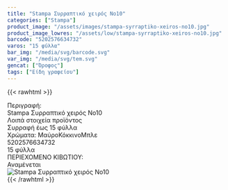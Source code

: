 ```yaml
---
title: "Stampa Συρραπτικό χειρός No10"
categories: ["Stampa"]
product_image: "/assets/images/stampa-syrraptiko-xeiros-no10.jpg"
product_image_lowres: "/assets/low/stampa-syrraptiko-xeiros-no10.jpg"
barcode: "5202576634732"
varos: "15 φύλλα"
bar_img: "/media/svg/barcode.svg"
var_img: "/media/svg/tem.svg"
gencat: ["Όροφος"]
tags: ["Είδη γραφείου"]
---
```

{{< rawhtml >}}

<div class="sload697">
    <div class="product">
        <div id="sistatika">Περιγραφή:</div>
        <div class="alltext">Stampa Συρραπτικό χειρός No10</div>
        <div id="loipa">Λοιπά στοιχεία προϊόντος</div>
         <div class="keno"></div>
<div class="sdg300 sgg2">
            <div class="sdfcenter sp10 s444 steee stcenter sfwb">Συρραφή έως 15 φύλλα</div>
            <div class="sdfcenter sgg5 sp10 seee st333 stcenter"><span class="sp5">Χρώματα:</span>
            <span class="sfwn s333 sbrd3 steee sp5">Μαύρο</span><span class="sfwn sred sbrd3 stfff sp5">Κόκκινο</span><span class="sfwn sblue steee sp5 sbrd3">Μπλε</span></div>
        </div>
        <div class="keno"></div>
        <div id="barcode">
            <div id="barimage1"></div><span id="bartext">5202576634732</span>
        </div>
        <div id="varos">
            <div id="temimg"></div><span id="varostext">15 φύλλα</span>
        </div>
        <div id="kivotio">ΠΕΡΙΕΧΟΜΕΝΟ ΚΙΒΩΤΙΟΥ:<br>Αναμένεται</div>
        <div class="pimg"><img alt="Stampa Συρραπτικό χειρός No10" title="Stampa Συρραπτικό χειρός No10"
                src="/assets/images/stampa-syrraptiko-xeiros-no10.jpg"></div>
    </div>
</div>
{{< /rawhtml >}}
